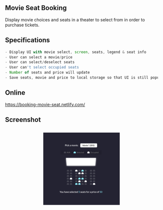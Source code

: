 ## Movie Seat Booking

Display movie choices and seats in a theater to select from in order to purchase tickets.

## Specifications

```javascript
- Display UI with movie select, screen, seats, legend & seat info
- User can select a movie/price
- User can select/deselect seats
- User can't select occupied seats
- Number of seats and price will update
- Save seats, movie and price to local storage so that UI is still populated on refresh
```

## Online

https://booking-movie-seat.netlify.com/


## Screenshot

<img src="https://raw.githubusercontent.com/se4astien/movie-seat-booking/master/screenshots/movie-seat-booking.png" width="50%" style="display:block; margin:30px auto;" />

